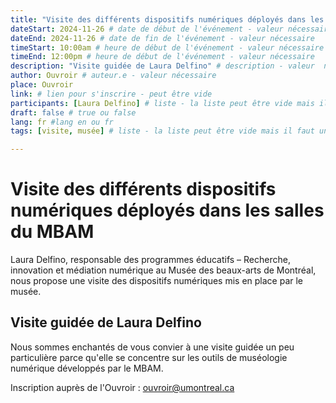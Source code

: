 ```yaml
---
title: "Visite des différents dispositifs numériques déployés dans les salles du MBAM"
dateStart: 2024-11-26 # date de début de l'événement - valeur nécessaire
dateEnd: 2024-11-26 # date de fin de l'événement - valeur nécessaire
timeStart: 10:00am # heure de début de l'événement - valeur nécessaire
timeEnd: 12:00pm # heure de début de l'événement - valeur nécessaire
description: "Visite guidée de Laura Delfino" # description - valeur  nécessaire
author: Ouvroir # auteur.e - valeur nécessaire
place: Ouvroir
link: # lien pour s'inscrire - peut être vide
participants: [Laura Delfino] # liste - la liste peut être vide mais il faut une liste
draft: false # true ou false
lang: fr #lang en ou fr
tags: [visite, musée] # liste - la liste peut être vide mais il faut une liste

---
```


# Visite des différents dispositifs numériques déployés dans les salles du MBAM

Laura Delfino, responsable des programmes éducatifs – Recherche, innovation et médiation numérique au Musée des beaux-arts de Montréal, nous propose une visite des dispositifs numériques mis en place par le musée. 

## Visite guidée de Laura Delfino

Nous sommes enchantés de vous convier à une visite guidée un peu particulière parce qu'elle se concentre sur les outils de muséologie numérique développés par le MBAM. 

Inscription auprès de l'Ouvroir : ouvroir@umontreal.ca
